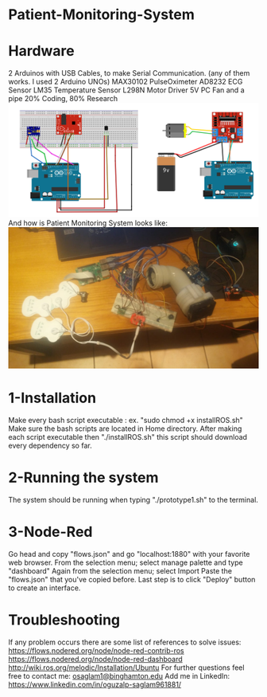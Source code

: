 # Patient-Monitoring-System
# Hardware
  2 Arduinos with USB Cables, to make Serial Communication. (any of them works. I used 2 Arduino UNOs)
  MAX30102 PulseOximeter
  AD8232 ECG Sensor
  LM35 Temperature Sensor
  L298N Motor Driver
  5V PC Fan and a pipe
  20% Coding, 80% Research
  ![Wiring](https://github.com/oguzalp7/Patient-Monitoring-System/blob/main/Wiring.png)
  And how is Patient Monitoring System looks like:
  ![System](https://github.com/oguzalp7/Patient-Monitoring-System/blob/main/3c656eca-b337-4419-a031-9e91c1f474ba.jpg)


# 1-Installation
  Make every bash script executable : ex. "sudo chmod +x installROS.sh"
  Make sure the bash scripts are located in Home directory.
  After making each script executable then "./installROS.sh" this script should download every dependency so far.
  
# 2-Running the system
  The system should be running when typing "./prototype1.sh" to the terminal.
  
# 3-Node-Red
  Go head and copy "flows.json" and go "localhost:1880" with your favorite web browser.
  From the selection menu; select manage palette and type "dashboard"
  Again from the selection menu; select Import
  Paste the "flows.json" that you've copied before.
  Last step is to click "Deploy" button to create an interface.
  
# Troubleshooting
  If any problem occurs there are some list of references to solve issues:
  https://flows.nodered.org/node/node-red-contrib-ros
  https://flows.nodered.org/node/node-red-dashboard
  http://wiki.ros.org/melodic/Installation/Ubuntu
  For further questions feel free to contact me: osaglam1@binghamton.edu
  Add me in LinkedIn: https://www.linkedin.com/in/oguzalp-saglam961881/

